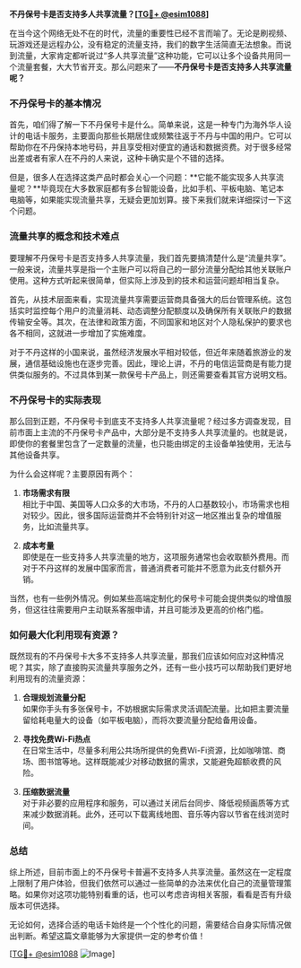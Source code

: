 **不丹保号卡是否支持多人共享流量？[[TG💪+ @esim1088](https://t.me/s/esim1088)]**

在当今这个网络无处不在的时代，流量的重要性已经不言而喻了。无论是刷视频、玩游戏还是远程办公，没有稳定的流量支持，我们的数字生活简直无法想象。而说到流量，大家肯定都听说过“多人共享流量”这种功能，它可以让多个设备共用同一个流量套餐，大大节省开支。那么问题来了——**不丹保号卡是否支持多人共享流量呢？**

### 不丹保号卡的基本情况

首先，咱们得了解一下不丹保号卡是什么。简单来说，这是一种专门为海外华人设计的电话卡服务，主要面向那些长期居住或频繁往返于不丹与中国的用户。它可以帮助你在不丹保持本地号码，并且享受相对便宜的通话和数据资费。对于很多经常出差或者有家人在不丹的人来说，这种卡确实是个不错的选择。

但是，很多人在选择这类产品时都会关心一个问题：**它能不能实现多人共享流量呢？**毕竟现在大多数家庭都有多台智能设备，比如手机、平板电脑、笔记本电脑等，如果能实现流量共享，无疑会更加划算。接下来我们就来详细探讨一下这个问题。

### 流量共享的概念和技术难点

要理解不丹保号卡是否支持多人共享流量，我们首先要搞清楚什么是“流量共享”。一般来说，流量共享是指一个主账户可以将自己的一部分流量分配给其他关联账户使用。这种方式听起来很简单，但实际上涉及到的技术和运营问题却相当复杂。

首先，从技术层面来看，实现流量共享需要运营商具备强大的后台管理系统。这包括实时监控每个用户的流量消耗、动态调整分配额度以及确保所有关联账户的数据传输安全等。其次，在法律和政策方面，不同国家和地区对个人隐私保护的要求也各不相同，这就进一步增加了实施难度。

对于不丹这样的小国来说，虽然经济发展水平相对较低，但近年来随着旅游业的发展，通信基础设施也在逐步完善。因此，理论上讲，不丹的电信运营商是有能力提供类似服务的。不过具体到某一款保号卡产品上，则还需要查看其官方说明文档。

### 不丹保号卡的实际表现

那么回到正题，不丹保号卡到底支不支持多人共享流量呢？经过多方调查发现，目前市面上主流的不丹保号卡产品中，大部分是不支持多人共享流量的。也就是说，即使你的套餐里包含了一定数量的流量，也只能由绑定的主设备单独使用，无法与其他设备共享。

为什么会这样呢？主要原因有两个：

1. **市场需求有限**  
   相比于中国、美国等人口众多的大市场，不丹的人口基数较小，市场需求也相对较少。因此，很多国际运营商并不会特别针对这一地区推出复杂的增值服务，比如流量共享。

2. **成本考量**  
   即使是在一些支持多人共享流量的地方，这项服务通常也会收取额外费用。而对于不丹这样的发展中国家而言，普通消费者可能并不愿意为此支付额外开销。

当然，也有一些例外情况。例如某些高端定制化的保号卡可能会提供类似的增值服务，但这往往需要用户主动联系客服申请，并且可能涉及更高的价格门槛。

### 如何最大化利用现有资源？

既然现有的不丹保号卡大多不支持多人共享流量，那我们应该如何应对这种情况呢？其实，除了直接购买流量共享服务之外，还有一些小技巧可以帮助我们更好地利用现有的流量资源：

1. **合理规划流量分配**  
   如果你手头有多张保号卡，不妨根据实际需求灵活调配流量。比如把主要流量留给耗电量大的设备（如平板电脑），而将次要流量分配给备用设备。

2. **寻找免费Wi-Fi热点**  
   在日常生活中，尽量多利用公共场所提供的免费Wi-Fi资源，比如咖啡馆、商场、图书馆等地。这样既能减少对移动数据的需求，又能避免超额收费的风险。

3. **压缩数据流量**  
   对于非必要的应用程序和服务，可以通过关闭后台同步、降低视频画质等方式来减少数据消耗。此外，还可以下载离线地图、音乐等内容以节省在线浏览时间。

### 总结

综上所述，目前市面上的不丹保号卡普遍不支持多人共享流量。虽然这在一定程度上限制了用户体验，但我们依然可以通过一些简单的办法来优化自己的流量管理策略。如果你对这项功能特别看重的话，也可以考虑咨询相关客服，看看是否有升级版本可供选择。

无论如何，选择合适的电话卡始终是一个个性化的问题，需要结合自身实际情况做出判断。希望这篇文章能够为大家提供一定的参考价值！

[[TG💪+ @esim1088](https://t.me/s/esim1088) ![Image](https://i.postimg.cc/4NQfJmqS/Snipaste-2025-05-13-00-14-12.png)]